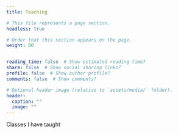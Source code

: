 ```yaml
---
title: Teaching

# This file represents a page section.
headless: true

# Order that this section appears on the page.
weight: 80


reading_time: false  # Show estimated reading time?
share: false  # Show social sharing links?
profile: false  # Show author profile?
comments: false  # Show comments?

# Optional header image (relative to `assets/media/` folder).
header:
  caption: ""
  image: ""
---
```


Classes I have taught